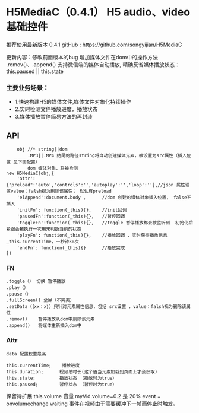 # H5MediaC（0.4.1）  H5 audio、video基础控件

推荐使用最新版本 0.4.1
gitHub : https://github.com/songyijian/H5MediaC


更新内容：修改前面版本的bug
		增加媒体文件在dom中的操作方法 .remov()、.append()
		支持微信端的媒体自动播放, 精确反省媒体播放状态：this.paused || this.state 


### 主要业务场景：
* 1.快速构建H5的媒体文件,媒体文件对象化持续操作
* 2.实时检测文件播放进度，播放状态
* 3.媒体播放暂停简易方法的再封装


## API

```
	obj	//* string||dom 
		.MP3||.MP4 结尾的路径string将自动创建媒体元素，被设置为src属性（插入位置 见下面配置）
		dom 媒体对象，将被检测
new H5MediaC(obj,{
	'attr': {"preload":'auto','controls':'','autoplay':'','loop':''},//json 属性设置value：falsh视为删除该属性； 默认有preload
	'elAppend':document.body , 		//dom 创建的媒体对象插入位置， false不插入
	'initFn': function(_this){},	//init回调
	'pausedFn':function(_this){},	//暂停回调
	'toggleFn':function(_this){},	//toggle 暂停播放都会被监听到  初始化后紧跟会被执行一次用来判断当前的状态
	'playFn': function(_this){},	//播放回调 ，实时获得播放信息  _this.currentTime，一秒钟30次
	'endFn': function(_this){}		//播放完成
})

```	

### FN
```	
.toggle（） 切换 暂停播放
.play（）
.pause（）
.fullScreen() 全屏（不完美）
.setData（｛xx：x｝）只针对元素属性信息，包括 src设置 ，value：falsh视为删除该属性
.remov() 	暂停播放从dom中删除该元素
.append()	将媒体重新插入dom中
```

### Attr
```
data 配置权重最高

this.currentTime;	 播放进度
this.duration;		视频总时长(这个值当元素加载到页面上才会获取)
this.state; 		播放状态 （播放时为true）
this.paused; 		暂停状态 （暂停时为true）

```


保留待扩展
this.volume	音量  myVid.volume=0.2 是 20%   event = onvolumechange
waiting 事件在视频由于需要缓冲下一帧而停止时触发。
